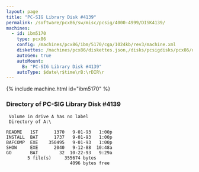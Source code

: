 ```yaml
---
layout: page
title: "PC-SIG Library Disk #4139"
permalink: /software/pcx86/sw/misc/pcsig/4000-4999/DISK4139/
machines:
  - id: ibm5170
    type: pcx86
    config: /machines/pcx86/ibm/5170/cga/1024kb/rev3/machine.xml
    diskettes: /machines/pcx86/diskettes.json,/disks/pcsigdisks/pcx86/diskettes.json
    autoGen: true
    autoMount:
      B: "PC-SIG Library Disk #4139"
    autoType: $date\r$time\rB:\rDIR\r
---
```


{% include machine.html id="ibm5170" %}

### Directory of PC-SIG Library Disk #4139

     Volume in drive A has no label
     Directory of A:\

    README   1ST      1370   9-01-93   1:00p
    INSTALL  BAT      1737   9-01-93   1:00p
    BAFCOMP  EXE    350495   9-01-93   1:00p
    SHOW     EXE      2040   9-12-88  10:48a
    GO       BAT        32  10-22-93   9:29a
            5 file(s)     355674 bytes
                            4096 bytes free
